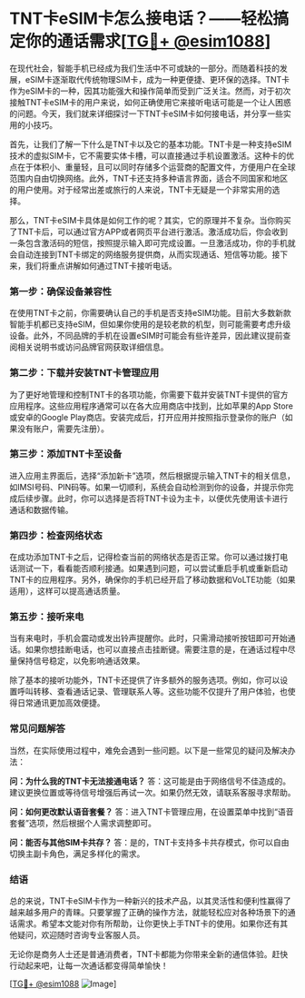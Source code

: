 # TNT卡eSIM卡怎么接电话？——轻松搞定你的通话需求[[TG💪+ @esim1088](https://t.me/s/esim1088)]

在现代社会，智能手机已经成为我们生活中不可或缺的一部分。而随着科技的发展，eSIM卡逐渐取代传统物理SIM卡，成为一种更便捷、更环保的选择。TNT卡作为eSIM卡的一种，因其功能强大和操作简单而受到广泛关注。然而，对于初次接触TNT卡eSIM卡的用户来说，如何正确使用它来接听电话可能是一个让人困惑的问题。今天，我们就来详细探讨一下TNT卡eSIM卡如何接电话，并分享一些实用的小技巧。

首先，让我们了解一下什么是TNT卡以及它的基本功能。TNT卡是一种支持eSIM技术的虚拟SIM卡，它不需要实体卡槽，可以直接通过手机设置激活。这种卡的优点在于体积小、重量轻，且可以同时存储多个运营商的配置文件，方便用户在全球范围内自由切换网络。此外，TNT卡还支持多种语言界面，适合不同国家和地区的用户使用。对于经常出差或旅行的人来说，TNT卡无疑是一个非常实用的选择。

那么，TNT卡eSIM卡具体是如何工作的呢？其实，它的原理并不复杂。当你购买了TNT卡后，可以通过官方APP或者网页平台进行激活。激活成功后，你会收到一条包含激活码的短信，按照提示输入即可完成设置。一旦激活成功，你的手机就会自动连接到TNT卡绑定的网络服务提供商，从而实现通话、短信等功能。接下来，我们将重点讲解如何通过TNT卡接听电话。

### **第一步：确保设备兼容性**
在使用TNT卡之前，你需要确认自己的手机是否支持eSIM功能。目前大多数新款智能手机都已支持eSIM，但如果你使用的是较老款的机型，则可能需要考虑升级设备。此外，不同品牌的手机在设置eSIM时可能会有些许差异，因此建议提前查阅相关说明书或访问品牌官网获取详细信息。

### **第二步：下载并安装TNT卡管理应用**
为了更好地管理和控制TNT卡的各项功能，你需要下载并安装TNT卡提供的官方应用程序。这些应用程序通常可以在各大应用商店中找到，比如苹果的App Store或安卓的Google Play商店。安装完成后，打开应用并按照指示登录你的账户（如果没有账户，需要先注册）。

### **第三步：添加TNT卡至设备**
进入应用主界面后，选择“添加新卡”选项，然后根据提示输入TNT卡的相关信息，如IMSI号码、PIN码等。如果一切顺利，系统会自动检测到你的设备，并提示你完成后续步骤。此时，你可以选择是否将TNT卡设为主卡，以便优先使用该卡进行通话和数据传输。

### **第四步：检查网络状态**
在成功添加TNT卡之后，记得检查当前的网络状态是否正常。你可以通过拨打电话测试一下，看看能否顺利接通。如果遇到问题，可以尝试重启手机或重新启动TNT卡的应用程序。另外，确保你的手机已经开启了移动数据和VoLTE功能（如果适用），这样可以提高通话质量。

### **第五步：接听来电**
当有来电时，手机会震动或发出铃声提醒你。此时，只需滑动接听按钮即可开始通话。如果你想挂断电话，也可以直接点击挂断键。需要注意的是，在通话过程中尽量保持信号稳定，以免影响通话效果。

除了基本的接听功能外，TNT卡还提供了许多额外的服务选项。例如，你可以设置呼叫转移、查看通话记录、管理联系人等。这些功能不仅提升了用户体验，也使得日常通讯更加高效便捷。

### **常见问题解答**

当然，在实际使用过程中，难免会遇到一些问题。以下是一些常见的疑问及解决办法：

**问：为什么我的TNT卡无法接通电话？**
答：这可能是由于网络信号不佳造成的。建议更换位置或等待信号增强后再试一次。如果仍然无效，请联系客服寻求帮助。

**问：如何更改默认语音套餐？**
答：进入TNT卡管理应用，在设置菜单中找到“语音套餐”选项，然后根据个人需求调整即可。

**问：能否与其他SIM卡共存？**
答：是的，TNT卡支持多卡共存模式，你可以自由切换主副卡角色，满足多样化的需求。

### **结语**
总的来说，TNT卡eSIM卡作为一种新兴的技术产品，以其灵活性和便利性赢得了越来越多用户的青睐。只要掌握了正确的操作方法，就能轻松应对各种场景下的通话需求。希望本文能对你有所帮助，让你更快上手TNT卡的使用。如果你还有其他疑问，欢迎随时咨询专业客服人员。

无论你是商务人士还是普通消费者，TNT卡都能为你带来全新的通信体验。赶快行动起来吧，让每一次通话都变得简单愉快！

[[TG💪+ @esim1088](https://t.me/s/esim1088) ![Image](https://i.postimg.cc/4NQfJmqS/Snipaste-2025-05-13-00-14-12.png)]